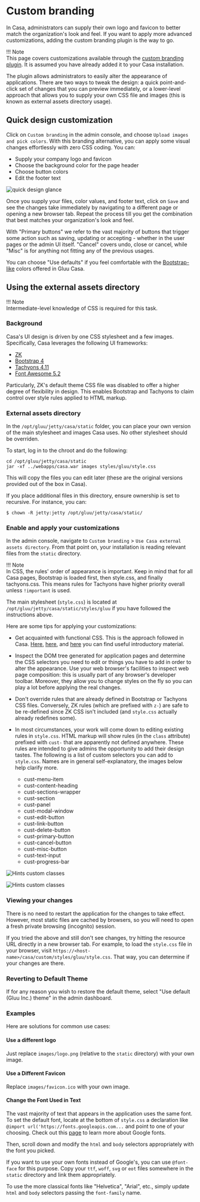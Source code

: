 # Custom branding

In Casa, administrators can supply their own logo and favicon to better match the organization's look and feel. If you want to apply more advanced customizations, adding the custom branding plugin is the way to go.

!!! Note  
    This page covers customizations available through the [custom branding plugin](../plugins/custom-branding.md). It is assumed you have already added it to your Casa installation.  

The plugin allows administrators to easily alter the appearance of applications. There are two ways to tweak the design: a quick point-and-click set of changes that you can preview immediately, or a lower-level approach that allows you to supply your own CSS file and images (this is known as external assets directory usage). 

## Quick design customization

Click on `Custom branding` in the admin console, and choose `Upload images and pick colors`. With this branding alternative, you can apply some visual changes effortlessly with zero CSS coding. You can:

* Supply your company logo and favicon
* Choose the background color for the page header
* Choose button colors
* Edit the footer text

![quick design glance](../img/admin-console/custom-branding.png)

Once you supply your files, color values, and footer text, click on `Save` and see the changes take immediately by navigating to a different page or opening a new browser tab. Repeat the process till you get the combination that best matches your organization's look and feel.

With "Primary buttons" we refer to the vast majority of buttons that trigger some action such as saving, updating or accepting - whether in the user pages or the admin UI itself. "Cancel" covers undo, close or cancel, while "Misc" is for anything not fitting any of the previous usages.

You can choose "Use defaults" if you feel comfortable with the [Bootstrap-like](https://getbootstrap.com/docs/4.0/components/buttons/) colors offered in Gluu Casa.

## Using the external assets directory

!!! Note  
    Intermediate-level knowledge of CSS is required for this task.  

### Background

Casa's UI design is driven by one CSS stylesheet and a few images. Specifically, Casa leverages the following UI frameworks:

* [ZK](http://books.zkoss.org/zk-mvvm-book/8.0/)
* [Bootstrap 4](https://getbootstrap.com/docs/4.0/getting-started/introduction/#quick-start)
* [Tachyons 4.11](http://tachyons.io)
* [Font Awesome 5.2](https://fontawesome.com)

Particularly, ZK's default theme CSS file was disabled to offer a higher degree of flexibility in design. This enables Bootstrap and Tachyons to claim control over style rules applied to HTML markup.

### External assets directory

In the `/opt/gluu/jetty/casa/static` folder, you can place your own version of the main stylesheet and images Casa uses. No other stylesheet should be overriden.

To start, log in to the chroot and do the following:

```
cd /opt/gluu/jetty/casa/static
jar -xf ../webapps/casa.war images styles/gluu/style.css  
```

This will copy the files you can edit later (these are the original versions provided out of the box in Casa).

If you place additional files in this directory, ensure ownership is set to recursive. For instance, you can:

```
$ chown -R jetty:jetty /opt/gluu/jetty/casa/static/
```

### Enable and apply your customizations

In the admin console, navigate to `Custom branding` > `Use Casa external assets directory`. From that point on, your installation is reading relevant files from the `static` directory.

!!! Note  
    In CSS, the rules' order of appearance is important. Keep in mind that for all Casa pages, Bootstrap is loaded first, then style.css, and finally tachyons.css. This means rules for Tachyons have higher priority overall unless `!important` is used.  
    
The main stylesheet (`style.css`) is located at `/opt/gluu/jetty/casa/static/styles/gluu` if you have followed the instructions above.

Here are some tips for applying your customizations:

- Get acquainted with functional CSS. This is the approach followed in Casa. [Here](https://www.smashingmagazine.com/2013/10/challenging-css-best-practices-atomic-approach/), [here](https://css-tricks.com/lets-define-exactly-atomic-css/), and [here](https://johnpolacek.github.io/the-case-for-atomic-css/) you can find useful introductory material.

- Inspect the DOM tree generated for application pages and determine the CSS selectors you need to edit or things you have to add in order to alter the appearance. Use your web browser's facilities to inspect web page composition: this is usually part of any browser's developer toolbar. Moreover, they allow you to change styles on the fly so you can play a lot before applying the real changes.

- Don't override rules that are already defined in Bootstrap or Tachyons CSS files. Conversely, ZK rules (which are prefixed with `z-`) are safe to be re-defined since ZK CSS isn't included (and `style.css` actually already redefines some). 

- In most circumstances, your work will come down to editing existing rules in `style.css`. HTML markup will show rules (in the `class` attribute) prefixed with `cust-` that are apparently not defined anywhere. These rules are intended to give admins the opportunity to add their design tastes. The following is a list of custom selectors you can add to `style.css`. Names are in general self-explanatory, the images below help clarify more.

    - cust-menu-item  
    - cust-content-heading  
    - cust-sections-wrapper  
    - cust-section  
    - cust-panel  
    - cust-modal-window  
    - cust-edit-button  
    - cust-link-button  
    - cust-delete-button  
    - cust-primary-button  
    - cust-cancel-button  
    - cust-misc-button  
    - cust-text-input  
    - cust-progress-bar  
   
![Hints custom classes](../img/admin-console/branding/hint-cust-classes-1.png)

![Hints custom classes](../img/admin-console/branding/hint-cust-classes-2.png)

### Viewing your changes

There is no need to restart the application for the changes to take effect. However, most static files are cached by browsers, so you will need to open a fresh private browsing (incognito) session.

If you tried the above and still don't see changes, try hitting the resource URL directly in a new browser tab. For example, to load the `style.css` file in your browser, visit `https://<host-name>/casa/custom/styles/gluu/style.css`. That way, you can determine if your changes are there.

### Reverting to Default Theme

If for any reason you wish to restore the default theme, select "Use default (Gluu Inc.) theme" in the admin dashboard.

### Examples

Here are solutions for common use cases:

#### Use a different logo

Just replace `images/logo.png` (relative to the `static` directory) with your own image.

#### Use a Different Favicon

Replace `images/favicon.ico` with your own image.

#### Change the Font Used in Text

The vast majority of text that appears in the application uses the same font. To set the default font, locate at the bottom of `style.css` a declaration like `@import url('https://fonts.googleapis.com...` and point to one of your choosing. Check out this [page](https://developers.google.com/fonts/docs/getting_started) to learn more about Google fonts.

Then, scroll down and modify the `html` and `body` selectors appropriately with the font you picked.

If you want to use your own fonts instead of Google's, you can use `@font-face` for this purpose. Copy your `ttf`, `woff`, `svg` or `eot` files somewhere in the `static` directory and link them appropriately.

To use the more classical fonts like "Helvetica", "Arial", etc., simply update `html` and `body` selectors passing the `font-family` name.

